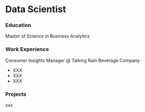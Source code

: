 # Data Scientist 

### Education
Master of Science in Business Analytics 

### Work Experience 
Consumer Insights Manager @ Talking Rain Beverage Company 
- XXX
- XXX
- XXX

### Projects 
xxx
